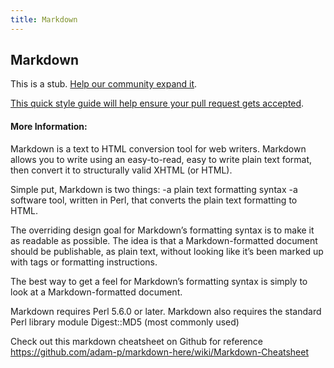```yaml
---
title: Markdown
---
```


## Markdown

This is a stub. [Help our community expand it](https://github.com/freeCodeCamp/guide-articles/tree/master/articles/Tools/Markdown/index.md).

[This quick style guide will help ensure your pull request gets accepted](https://github.com/freeCodeCamp/guide-articles/blob/master/README.md).

<!-- The article goes here, in GitHub-flavored Markdown. Feel free to add YouTube videos, images, and CodePen/JSBin embeds  -->

#### More Information:
<!-- Please add any articles you think might be helpful to read before writing the article -->


Markdown is a text to HTML conversion tool for web writers. Markdown allows you to write using an easy-to-read, easy to write plain text format, then convert it to structurally valid XHTML (or HTML).

Simple put, Markdown is two things: 
-a plain text formatting syntax
-a software tool, written in Perl, that converts the plain text formatting to HTML.

The overriding design goal for Markdown’s formatting syntax is to make it as readable as possible. The idea is that a Markdown-formatted document should be publishable, as plain text, without looking like it’s been marked up with tags or formatting instructions.

The best way to get a feel for Markdown’s formatting syntax is simply to look at a Markdown-formatted document.

Markdown requires Perl 5.6.0 or later. Markdown also requires the standard Perl library module Digest::MD5 (most commonly used)

Check out this markdown cheatsheet on Github for reference
https://github.com/adam-p/markdown-here/wiki/Markdown-Cheatsheet
